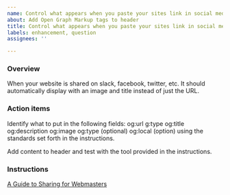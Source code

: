 ```yaml
---
name: Control what appears when you paste your sites link in social media sites
about: Add Open Graph Markup tags to header
title: Control what appears when you paste your sites link in social media sites
labels: enhancement, question
assignees: ''

---
```


### Overview
When your website is shared on slack, facebook, twitter, etc. It should automatically display with an image and title instead of just the URL.

### Action items
Identify what to put in the following fields:
og:url
g:type
og:title
og:description
og:image
og:type (optional)
og:local (option)
using the standards set forth in the instructions.

Add content to header and test with the tool provided in the instructions.

### Instructions
[A Guide to Sharing for Webmasters](https://developers.facebook.com/docs/sharing/webmasters#markup)
